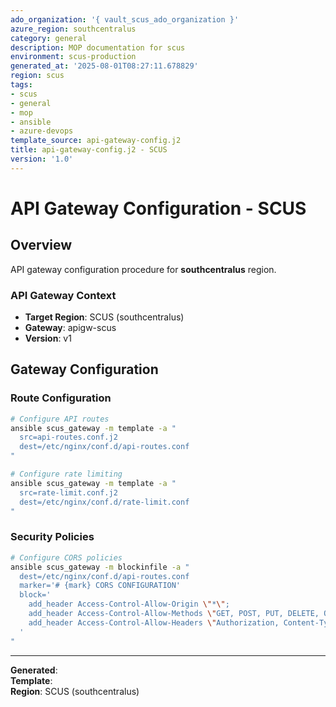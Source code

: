 ```yaml
---
ado_organization: '{ vault_scus_ado_organization }'
azure_region: southcentralus
category: general
description: MOP documentation for scus
environment: scus-production
generated_at: '2025-08-01T08:27:11.678829'
region: scus
tags:
- scus
- general
- mop
- ansible
- azure-devops
template_source: api-gateway-config.j2
title: api-gateway-config.j2 - SCUS
version: '1.0'
---
```



# API Gateway Configuration - SCUS

## Overview

API gateway configuration procedure for **southcentralus** region.

### API Gateway Context

- **Target Region**: SCUS (southcentralus)
- **Gateway**: apigw-scus
- **Version**: v1

## Gateway Configuration

### Route Configuration
```bash
# Configure API routes
ansible scus_gateway -m template -a "
  src=api-routes.conf.j2
  dest=/etc/nginx/conf.d/api-routes.conf
"

# Configure rate limiting
ansible scus_gateway -m template -a "
  src=rate-limit.conf.j2
  dest=/etc/nginx/conf.d/rate-limit.conf
"
```

### Security Policies
```bash
# Configure CORS policies
ansible scus_gateway -m blockinfile -a "
  dest=/etc/nginx/conf.d/api-routes.conf
  marker='# {mark} CORS CONFIGURATION'
  block='
    add_header Access-Control-Allow-Origin \"*\";
    add_header Access-Control-Allow-Methods \"GET, POST, PUT, DELETE, OPTIONS\";
    add_header Access-Control-Allow-Headers \"Authorization, Content-Type\";
  '
"
```

---

**Generated**:   
**Template**:   
**Region**: SCUS (southcentralus)